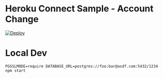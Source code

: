 # Heroku Connect Sample - Account Change

[![Deploy](https://www.herokucdn.com/deploy/button.png)](https://heroku.com/deploy?template=https://ggithub.com/satyapusuluri/HerokuAccountCreate)

# Local Dev

    PGSSLMODE=require DATABASE_URL=postgres://foo:bar@asdf.com:5432/1234 npm start
